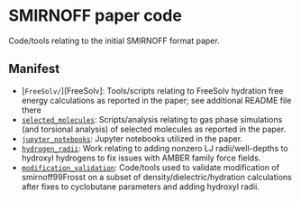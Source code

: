 # SMIRNOFF paper code
Code/tools relating to the initial SMIRNOFF format paper.

## Manifest
* [`FreeSolv/`][FreeSolv]: Tools/scripts relating to FreeSolv hydration free energy calculations as reported in the paper; see additional README file there
* [`selected_molecules`](selected_molecules): Scripts/analysis relating to gas phase simulations (and torsional analysis) of selected molecules as reported in the paper.
* [`jupyter_notebooks`](jupyter_notebooks): Jupyter notebooks utilized in the paper.
* [`hydrogen_radii`](hydrogen_radii): Work relating to adding nonzero LJ radii/well-depths to hydroxyl hydrogens to fix issues with AMBER family force fields.
* [`modification_validation`](modification_validation): Code/tools used to validate modification of smirnoff99Frosst on a subset of density/dielectric/hydration calculations after fixes to cyclobutane parameters and adding hydroxyl radii.
